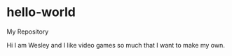 # hello-world

My Repository

Hi I am Wesley and I like video games 
so much that I want to make my own.
